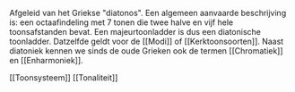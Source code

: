 Afgeleid van het Griekse "diatonos".
Een algemeen aanvaarde beschrijving is: een octaafindeling met 7 tonen die twee halve en vijf hele toonsafstanden bevat. Een majeurtoonladder is dus een diatonische toonladder. Datzelfde geldt voor de [[Modi]] of [[Kerktoonsoorten]].
Naast diatoniek kennen we sinds de oude Grieken ook de termen [[Chromatiek]] en [[Enharmoniek]].

[[Toonsysteem]]
[[Tonaliteit]]